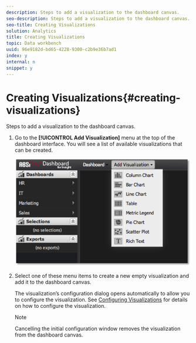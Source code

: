 ```yaml
---
description: Steps to add a visualization to the dashboard canvas.
seo-description: Steps to add a visualization to the dashboard canvas.
seo-title: Creating Visualizations
solution: Analytics
title: Creating Visualizations
topic: Data workbench
uuid: 96e9182d-bd65-4228-9300-c2b9e36b7ad1
index: y
internal: n
snippet: y
---
```


# Creating Visualizations{#creating-visualizations}

Steps to add a visualization to the dashboard canvas.

1. Go to the **[!UICONTROL Add Visualization]** menu at the top of the dashboard interface. You will see a list of available visualizations that can be created.

   ![](assets/create_visualization1.png)

1. Select one of these menu items to create a new empty visualization and add it to the dashboard canvas.

   The visualization’s configuration dialog opens automatically to allow you to configure the visualization. See [Configuring Visualizations](../../../home/c-adobe-data-workbench-dashboard/c-visualizations/c-configuring-visualizations.md#concept-edc3c7270ffe429c9aab8ceca429b570) for details on how to configure the visualization. 

   >[!NOTE]
   >
   >Cancelling the initial configuration window removes the visualization from the dashboard canvas.

